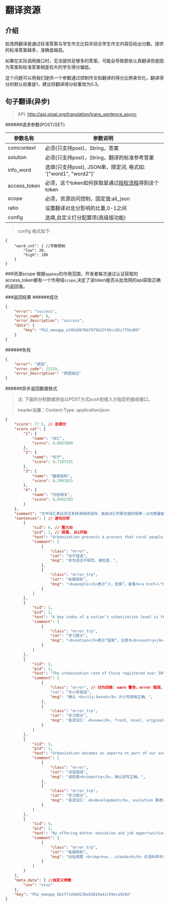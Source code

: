 # 翻译资源

## 介绍

批改网翻译是通过标准答案与学生作文比较并综合学生作文内容后给出分数。提供的标准答案越多，准确度越高。

如果在实际调用接口时，无法提供足够多的答案，可能会导致那些认真翻译但是因为答案和标准答案相差较大的学生得分偏低。

这个问题可以用我们提供一个参数通过控制作文和翻译的得分比例来优化，翻译得分的默认权重是1，建议将翻译得分权重改为0.3。

## 句子翻译(异步)
> API: http://api.pigai.org/translation/trans_sentence_async

######请求参数(POST/GET)

| 参数名称 | 参数说明 |
|---|---|
| comcontext | 必须(只支持post)，String，答案 |
| solution | 必须(只支持post)，String，翻译的标准参考答案 |
| info_word | 选填(只支持post), JSON串，限定词, 格式如: '["word1", "word2"]' |
| access_token | 必须，这个token如何获取是通过[授权流程](../handbooks/workflows.html)得到这个token |
| scope | 必须，资源访问控制，固定值:all_json |
| ratio | 设置翻译对总分影响的比重,0-1之间 |
| config | 选填,自定义打分配置项(高级版功能) |

>config 格式如下:

```
{
    "word_cnt": { //字数限制
        "low": 20,
        "high": 100
    }
}
```

###资源scope
根据`appkey`的作用范围，开发者每次通过认证获取的access_token都有一个作用域`scope`,决定了该token能否从批改网的api获取正确的返回值。

###返回结果
######成功
```json
{
    "error": "success",
    "error_code": 0,
    "error_description": "success",
    "data": {
        "key": "PG2_emoapp_a345dd676b7975b22f45cc85c775bd90"
    }
}
```
######失败
```json
{
    "error": "原因",
    "error_code": 21329,
    "error_description": "原因描述"
}
```

######异步返回数据格式
> 注: 下面的分析数据将会以POST方式push到接入方指定的接收接口。
>
> header设置：Content-Type: application/json

```json
{
    "score": 77.5, // 总得分
    "score_cat": {
        "1": {
            "name": "词汇",
            "score": 0.8957009
        },
        "2": {
            "name": "句子",
            "score": 0.7107325
        },
        "3": {
            "name": "篇章结构",
            "score": 0.7091833
        },
        "4": {
            "name": "内容相关",
            "score": 0.6562703
        }
    },
    "comment": "文中词汇表达灵活多样请继续保持，高级词汇积累也做的很棒；从句数量偏少；全文结构较为严谨。", // 总评
    "sentences": [ // 逐句分析
        {
            "sid": 0, // 第几句
            "pid": 1, // 段落, 从1开始
            "text": "Urbanization presents a process that rural people migrate into the cities.",
            "comment": [
                {
                    "class": "error",
                    "cat": "句子错误",
                    "msg": "本句语法不规范，请检查。",
                },
                {
                    "class": "error_trp",
                    "cat": "拓展辨析",
                    "msg": "<b>people</b>表示“人，民族”。查看与<a href=\"http://bbs.pigai.org/forum.php?mod=viewthread&tid=12942&page=1&extra=#pid30263\" target=\"_blank\"><b>person</b></a>的区别。",
                }
            ]
        },
        {
            "sid": 1,
            "pid": 1,
            "text": "A key index of a nation’s urbanization level is the distribution of its population in urban a nd rural areas.",
            "comment": [
                {
                    "class": "error_trp",
                    "cat": "学习提示",
                    "msg": "<b>nation</b>表示“国家”。注意与<b>country</b>的区别。<a href=\"http://bbs.pigai.org/forum.php?mod=viewthread&tid=12961&page=1&extra=#pid30320\" target=\"_blank\">详情点击</a>",
                }
            ]
        },
        {
            "sid": 2,
            "pid": 1,
            "text": "The urbanization rate of China registered over 50% last year, which marks that our country has stepped into a new “city-based society”.",
            "comment": [
                {
                    "class": "error", // 分为四类: warn 警告，error 错误，error_trp 提示，great 好
                    "cat": "大小写错误",
                    "msg": "确认 <b>city-based</b> 大小写使用正确。",
                },
                {
                    "class": "error_trp",
                    "cat": "学习提示",
                    "msg": "易混词汇: <b>new</b>, fresh, novel, original, innovative 均含“新的”之意。",
                }
            ]
        },
        {
            "sid": 3,
            "pid": 1,
            "text": "Urbanization becomes an importa nt part of our society and economic development.",
            "comment": [
                {
                    "class": "error",
                    "cat": "词语错误",
                    "msg": "请检查<b>importa</b>，确认拼写正确。",
                },
                {
                    "class": "error_trp",
                    "cat": "学习提示",
                    "msg": "易混词汇: <b>development</b>, evolution 都表示“发展，进化”之意。",
                }
            ]
        },
        {
            "sid": 4,
            "pid": 1,
            "text": "By offering better education and job opportunities to urban citizens, it not only improves people’s living standards, but also it makes their culture colorful.",
            "comment": [
                {
                    "class": "error_trp",
                    "cat": "拓展辨析",
                    "msg": "动名搭配 <b>improve...standard</b> 在语料库中出现过 <a target=\"_blank\" href=\"corpus/snt/?q=improve standard/von\">193</a> 次",
                }
            ]
        }
    ],
    "meta_data": { //自定义参数
        "xxx": "xxxx"
    },
    "key": "PG2_emoapp_bb1f71d46d236eb3819a41c59eca920d"
}
```
